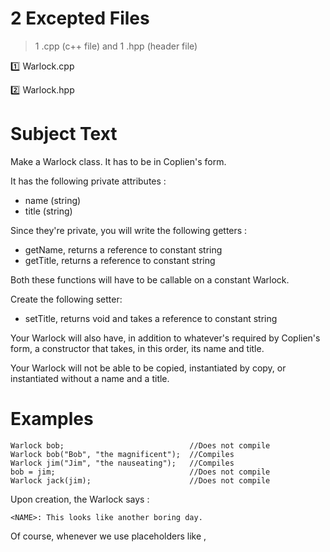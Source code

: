 # 2 Excepted Files

> 1 .cpp (c++ file) and 1 .hpp (header file)

:one: Warlock.cpp 

:two: Warlock.hpp

# Subject Text

Make a Warlock class. It has to be in Coplien's form.

It has the following private attributes :
* name (string)
* title (string)

Since they're private, you will write the following getters :
* getName, returns a reference to constant string
* getTitle, returns a reference to constant string

Both these functions will have to be callable on a constant Warlock.

Create the following setter:
* setTitle, returns void and takes a reference to constant string

Your Warlock will also have, in addition to whatever's required by Coplien's
form, a constructor that takes, in this order, its name and title. 

Your Warlock will not be able to be copied, instantiated by copy, or instantiated without a
name and a title.

# Examples
```
Warlock bob;                            //Does not compile
Warlock bob("Bob", "the magnificent");  //Compiles
Warlock jim("Jim", "the nauseating");   //Compiles
bob = jim;                              //Does not compile
Warlock jack(jim);                      //Does not compile
```
Upon creation, the Warlock says :
```
<NAME>: This looks like another boring day.
```
Of course, whenever we use placeholders like <NAME>, <TITLE>, etc...
in outputs, you will replace them by the appropriate value. Without the < and >.

When he dies, he says:
```
<NAME>: My job here is done!
```
Our Warlock must also be able to introduce himself, while boasting with all its
might.

So you will write the following function:
```
* void introduce() const;
```
It must display:
```
<NAME>: I am <NAME>, <TITLE> !
```
# Main Function

Here's an example of a test main function:

```
int main()
{
  Warlock const richard("Richard", "Mistress of Magma");
  richard.introduce();
  std::cout << richard.getName() << " - " << richard.getTitle() << std::endl;

  Warlock* jack = new Warlock("Jack", "the Long");
  jack->introduce();
  jack->setTitle("the Mighty");
  jack->introduce();

  delete jack;

  return (0);
}
```
Output
```
~$ ./a.out | cat -e
Richard: This looks like another boring day.$
Richard: I am Richard, Mistress of Magma!$
Richard - Mistress of Magma$
Jack: This looks like another boring day.$
Jack: I am Jack, the Long!$
Jack: I am Jack, the Mighty!$
Jack: My job here is done!$
Richard: My job here is done!$
~$
```
